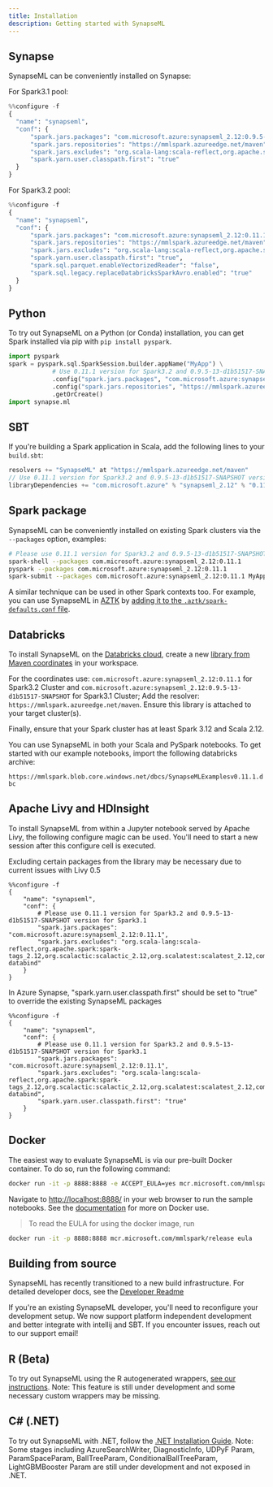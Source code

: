 ```yaml
---
title: Installation
description: Getting started with SynapseML
---
```


## Synapse

SynapseML can be conveniently installed on Synapse:

For Spark3.1 pool:
```python
%%configure -f
{
  "name": "synapseml",
  "conf": {
      "spark.jars.packages": "com.microsoft.azure:synapseml_2.12:0.9.5-13-d1b51517-SNAPSHOT",
      "spark.jars.repositories": "https://mmlspark.azureedge.net/maven",
      "spark.jars.excludes": "org.scala-lang:scala-reflect,org.apache.spark:spark-tags_2.12,org.scalactic:scalactic_2.12,org.scalatest:scalatest_2.12",
      "spark.yarn.user.classpath.first": "true"
  }
}
```

For Spark3.2 pool:
```python
%%configure -f
{
  "name": "synapseml",
  "conf": {
      "spark.jars.packages": "com.microsoft.azure:synapseml_2.12:0.11.1,org.apache.spark:spark-avro_2.12:3.3.1",
      "spark.jars.repositories": "https://mmlspark.azureedge.net/maven",
      "spark.jars.excludes": "org.scala-lang:scala-reflect,org.apache.spark:spark-tags_2.12,org.scalactic:scalactic_2.12,org.scalatest:scalatest_2.12,com.fasterxml.jackson.core:jackson-databind",
      "spark.yarn.user.classpath.first": "true",
      "spark.sql.parquet.enableVectorizedReader": "false",
      "spark.sql.legacy.replaceDatabricksSparkAvro.enabled": "true"
  }
}
```

## Python

To try out SynapseML on a Python (or Conda) installation, you can get Spark
installed via pip with `pip install pyspark`.

```python
import pyspark
spark = pyspark.sql.SparkSession.builder.appName("MyApp") \
            # Use 0.11.1 version for Spark3.2 and 0.9.5-13-d1b51517-SNAPSHOT version for Spark3.1
            .config("spark.jars.packages", "com.microsoft.azure:synapseml_2.12:0.11.1") \
            .config("spark.jars.repositories", "https://mmlspark.azureedge.net/maven") \
            .getOrCreate()
import synapse.ml
```

## SBT

If you're building a Spark application in Scala, add the following lines to
your `build.sbt`:

```scala
resolvers += "SynapseML" at "https://mmlspark.azureedge.net/maven"
// Use 0.11.1 version for Spark3.2 and 0.9.5-13-d1b51517-SNAPSHOT version for Spark3.1
libraryDependencies += "com.microsoft.azure" % "synapseml_2.12" % "0.11.1"
```

## Spark package

SynapseML can be conveniently installed on existing Spark clusters via the
`--packages` option, examples:

```bash
# Please use 0.11.1 version for Spark3.2 and 0.9.5-13-d1b51517-SNAPSHOT version for Spark3.1
spark-shell --packages com.microsoft.azure:synapseml_2.12:0.11.1
pyspark --packages com.microsoft.azure:synapseml_2.12:0.11.1
spark-submit --packages com.microsoft.azure:synapseml_2.12:0.11.1 MyApp.jar
```

A similar technique can be used in other Spark contexts too. For example, you can use SynapseML
in [AZTK](https://github.com/Azure/aztk/) by [adding it to the
`.aztk/spark-defaults.conf`
file](https://github.com/Azure/aztk/wiki/PySpark-on-Azure-with-AZTK#optional-set-up-mmlspark).

## Databricks

To install SynapseML on the [Databricks
cloud](http://community.cloud.databricks.com), create a new [library from Maven
coordinates](https://docs.databricks.com/user-guide/libraries.html#libraries-from-maven-pypi-or-spark-packages)
in your workspace.

For the coordinates use: `com.microsoft.azure:synapseml_2.12:0.11.1` for Spark3.2 Cluster and
 `com.microsoft.azure:synapseml_2.12:0.9.5-13-d1b51517-SNAPSHOT` for Spark3.1 Cluster;
Add the resolver: `https://mmlspark.azureedge.net/maven`. Ensure this library is
attached to your target cluster(s).

Finally, ensure that your Spark cluster has at least Spark 3.12 and Scala 2.12.

You can use SynapseML in both your Scala and PySpark notebooks. To get started with our example notebooks, import the following databricks archive:

`https://mmlspark.blob.core.windows.net/dbcs/SynapseMLExamplesv0.11.1.dbc`

## Apache Livy and HDInsight

To install SynapseML from within a Jupyter notebook served by Apache Livy, the following configure magic can be used. You'll need to start a new session after this configure cell is executed.

Excluding certain packages from the library may be necessary due to current issues with Livy 0.5

```
%%configure -f
{
    "name": "synapseml",
    "conf": {
        # Please use 0.11.1 version for Spark3.2 and 0.9.5-13-d1b51517-SNAPSHOT version for Spark3.1
        "spark.jars.packages": "com.microsoft.azure:synapseml_2.12:0.11.1",
        "spark.jars.excludes": "org.scala-lang:scala-reflect,org.apache.spark:spark-tags_2.12,org.scalactic:scalactic_2.12,org.scalatest:scalatest_2.12,com.fasterxml.jackson.core:jackson-databind"
    }
}
```

In Azure Synapse, "spark.yarn.user.classpath.first" should be set to "true" to override the existing SynapseML packages

```
%%configure -f
{
    "name": "synapseml",
    "conf": {
        # Please use 0.11.1 version for Spark3.2 and 0.9.5-13-d1b51517-SNAPSHOT version for Spark3.1
        "spark.jars.packages": "com.microsoft.azure:synapseml_2.12:0.11.1",
        "spark.jars.excludes": "org.scala-lang:scala-reflect,org.apache.spark:spark-tags_2.12,org.scalactic:scalactic_2.12,org.scalatest:scalatest_2.12,com.fasterxml.jackson.core:jackson-databind",
        "spark.yarn.user.classpath.first": "true"
    }
}
```

## Docker

The easiest way to evaluate SynapseML is via our pre-built Docker container.  To
do so, run the following command:

```bash
docker run -it -p 8888:8888 -e ACCEPT_EULA=yes mcr.microsoft.com/mmlspark/release
```

Navigate to <http://localhost:8888/> in your web browser to run the sample
notebooks.  See the [documentation](reference/docker.md) for more on Docker use.

> To read the EULA for using the docker image, run
``` bash
docker run -it -p 8888:8888 mcr.microsoft.com/mmlspark/release eula
```


## Building from source

SynapseML has recently transitioned to a new build infrastructure.
For detailed developer docs, see the [Developer Readme](reference/developer-readme.md)

If you're an existing SynapseML developer, you'll need to reconfigure your
development setup. We now support platform independent development and
better integrate with intellij and SBT.
 If you encounter issues, reach out to our support email!

## R (Beta)

To try out SynapseML using the R autogenerated wrappers, [see our
instructions](reference/R-setup.md).  Note: This feature is still under development
and some necessary custom wrappers may be missing.

## C# (.NET)

To try out SynapseML with .NET, follow the [.NET Installation Guide](reference/dotnet-setup.md).
Note: Some stages including AzureSearchWriter, DiagnosticInfo, UDPyF Param, ParamSpaceParam, BallTreeParam,
ConditionalBallTreeParam, LightGBMBooster Param are still under development and not exposed in .NET.
